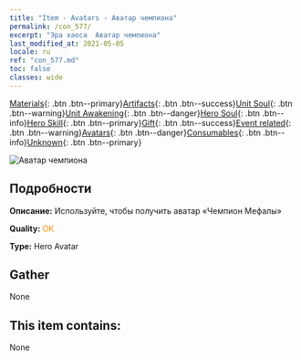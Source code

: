 ```yaml
---
title: "Item - Avatars - Аватар чемпиона"
permalink: /con_577/
excerpt: "Эра хаоса  Аватар чемпиона"
last_modified_at: 2021-05-05
locale: ru
ref: "con_577.md"
toc: false
classes: wide
---
```

 [Materials](/ItemsRU/){: .btn .btn--primary}[Artifacts](/ItemsRU/Artifacts/){: .btn .btn--success}[Unit Soul](/ItemsRU/UnitSoul/){: .btn .btn--warning}[Unit Awakening](/ItemsRU/UnitAwakening/){: .btn .btn--danger}[Hero Soul](/ItemsRU/HeroSoul/){: .btn .btn--info}[Hero Skill](/ItemsRU/HeroSkill/){: .btn .btn--primary}[Gift](/ItemsRU/Gift/){: .btn .btn--success}[Event related](/ItemsRU/Events/){: .btn .btn--warning}[Avatars](/ItemsRU/Avatars/){: .btn .btn--danger}[Consumables](/ItemsRU/Consumables/){: .btn .btn--info}[Unknown](/ItemsRU/Unknown/){: .btn .btn--primary}

 ![Аватар чемпиона](/images/h/h_Mephala7.jpg)

## Подробности
 **Описание:** Используйте, чтобы получить аватар «Чемпион Мефалы»

 **Quality:** <span style="color: #FF8C00">OK</span>

 **Type:** Hero Avatar

## Gather

  None

## This item contains:

  None

